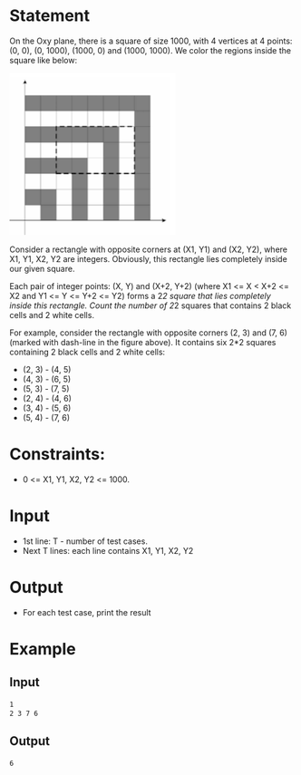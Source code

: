 # Statement

On the Oxy plane, there is a square of size 1000, with 4 vertices at 4 points: (0, 0), (0, 1000), (1000, 0) and (1000, 1000). We color the regions inside the square like below:

![Illustration](./Figure1.png)

Consider a rectangle with opposite corners at (X1, Y1) and (X2, Y2), where X1, Y1, X2, Y2 are integers. Obviously, this rectangle lies completely inside our given square.

Each pair of integer points: (X, Y) and (X+2, Y+2) (where X1 <= X < X+2 <= X2 and Y1 <= Y <= Y+2 <= Y2) forms a 2*2 square that lies completely inside this rectangle. Count the number of 2*2 squares that contains 2 black cells and 2 white cells.

For example, consider the rectangle with opposite corners (2, 3) and (7, 6) (marked with dash-line in the figure above). It contains six 2*2 squares containing 2 black cells and 2 white cells:

- (2, 3) - (4, 5)
- (4, 3) - (6, 5)
- (5, 3) - (7, 5)
- (2, 4) - (4, 6)
- (3, 4) - (5, 6)
- (5, 4) - (7, 6)

# Constraints:

- 0 <= X1, Y1, X2, Y2 <= 1000.

# Input
- 1st line: T - number of test cases.
- Next T lines: each line contains X1, Y1, X2, Y2

# Output
- For each test case, print the result

# Example
## Input
```
1
2 3 7 6
```

## Output
```
6
```
